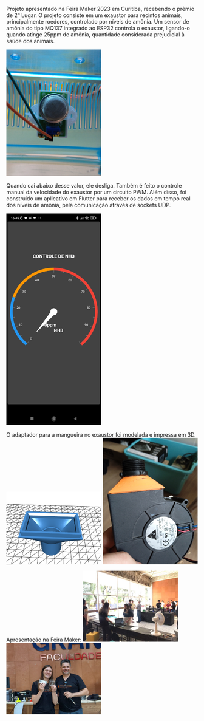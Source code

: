 Projeto apresentado na Feira Maker 2023 em Curitiba, recebendo o prêmio de 2° Lugar.
O projeto consiste em um exaustor para recintos animais, principalmente roedores, controlado por níveis de amônia. 
Um sensor de amônia do tipo MQ137 integrado ao ESP32 controla o exaustor, ligando-o quando atinge 25ppm de amônia, quantidade considerada prejudicial à saúde dos animais. 

<img src="https://github.com/juliazschwartz/Ammonia_Control_Fan/blob/main/IMG_20231219_164715_1.jpg" alt="Your image title" width="250"/>

Quando cai abaixo desse valor, ele desliga. Também é feito o controle manual da velocidade do exaustor por um circuito PWM.
Além disso, foi construido um aplicativo em Flutter para receber os dados em tempo real dos níveis de amônia, pela comunicação através de sockets UDP.

<img src="https://github.com/juliazschwartz/Ammonia_Control_Fan/blob/main/Screenshot_2023-12-19-16-45-17-596_com.example.flutter_application_1.jpg" alt="Your image title" width="250"/>

O adaptador para a mangueira no exaustor foi modelada e impressa em 3D.
<img src="https://github.com/juliazschwartz/Ammonia_Control_Fan/blob/main/modelo.png" alt="Your image title" width="250"/>
<img src="https://github.com/juliazschwartz/Ammonia_Control_Fan/blob/main/IMG_20231128_121346.jpg" alt="Your image title" width="250"/>

Apresentação na Feira Maker: 
<img src="https://github.com/juliazschwartz/Ammonia_Control_Fan/blob/main/FB_IMG_1702936540810.jpg" alt="Your image title" width="250"/>
<img src="https://github.com/juliazschwartz/Ammonia_Control_Fan/blob/main/maker_fair.png" alt="Your image title" width="250"/>





